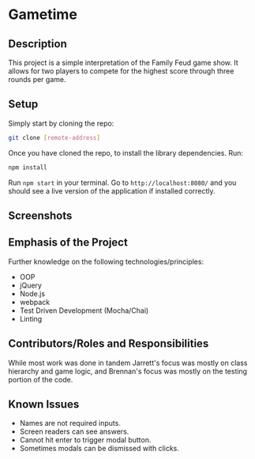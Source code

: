 # Gametime

## Description

This project is a simple interpretation of the Family Feud game show. It allows for two players to compete for the highest score through three rounds per game.

## Setup

Simply start by cloning the repo:

```bash
git clone [remote-address]
```

Once you have cloned the repo, to install the library dependencies. Run:

```bash
npm install
```

Run `npm start` in your terminal. Go to `http://localhost:8080/` and you should see a live version of the application if installed correctly.

## Screenshots




## Emphasis of the Project

Further knowledge on the following technologies/principles:

- OOP
- jQuery
- Node.js
- webpack
- Test Driven Development (Mocha/Chai)
- Linting

## Contributors/Roles and Responsibilities

While most work was done in tandem Jarrett's focus was mostly on class hierarchy and game logic, and Brennan's focus was mostly on the testing portion of the code.


## Known Issues

- Names are not required inputs.
- Screen readers can see answers.
- Cannot hit enter to trigger modal button.
- Sometimes modals can be dismissed with clicks.
